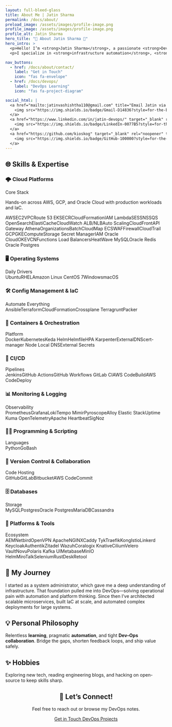 ```yaml
---
layout: full-bleed-glass
title: About Me | Jatin Sharma
permalink: /docs/about/
preload_image: /assets/images/profile-image.png
profile_image: /assets/images/profile-image.png
profile_alt: Jatin Sharma
hero_title: "👋 About Jatin Sharma 👋"
hero_intro: >
  <p>Hello! I’m <strong>Jatin Sharma</strong>, a passionate <strong>DevOps Engineer</strong> focused on building robust, scalable, and automated cloud solutions.</p>
  <p>I specialize in <strong>infrastructure automation</strong>, <strong>CI/CD pipelines</strong>, and <strong>cloud integrations</strong>.</p>

nav_buttons:
  - href: /docs/about/contact/
    label: "Get in Touch"
    icon: "fas fa-envelope"
  - href: /docs/devops/
    label: "DevOps Learning"
    icon: "fas fa-project-diagram"

social_html: |
  <a href="mailto:jatinvashishtha110@gmail.com" title="Email Jatin via Gmail" aria-label="Email Jatin via Gmail">
    <img src="https://img.shields.io/badge/Gmail-D14836?style=for-the-badge&logo=gmail&logoColor=white" alt="Gmail Badge" loading="lazy"/>
  </a>
  <a href="https://www.linkedin.com/in/jatin-devops/" target="_blank" rel="noopener" title="LinkedIn" aria-label="Visit Jatin on LinkedIn">
    <img src="https://img.shields.io/badge/LinkedIn-0077B5?style=for-the-badge&logo=linkedin&logoColor=white" alt="LinkedIn Badge" loading="lazy"/>
  </a>
  <a href="https://github.com/kioskog" target="_blank" rel="noopener" title="GitHub" aria-label="Visit Jatin on GitHub">
    <img src="https://img.shields.io/badge/GitHub-100000?style=for-the-badge&logo=github&logoColor=white" alt="GitHub Badge" loading="lazy"/>
  </a>
---
```


<!-- About sections use the same glass styling as projects -->
<section class="projects-section reveal" aria-labelledby="skills-heading">
  <h2 id="skills-heading">🌐 Skills & Expertise</h2>

  <!-- Cloud Platforms -->
  <article class="project-card card-teal reveal">
    <div class="card-link" tabindex="0">
      <div class="project-head">
        <h3 class="project-title">🌩 Cloud Platforms</h3>
        <span class="project-open">Core Stack</span>
      </div>
      <p class="project-desc">Hands-on across AWS, GCP, and Oracle Cloud with production workloads and IaC.</p>
      <div class="tags">
        <!-- AWS -->
        <span class="tag">AWS</span><span class="tag">EC2</span><span class="tag">VPC</span><span class="tag">Route 53</span>
        <span class="tag">EKS</span><span class="tag">ECR</span><span class="tag">CloudFormation</span><span class="tag">IAM</span>
        <span class="tag">Lambda</span><span class="tag">SES</span><span class="tag">SNS</span><span class="tag">SQS</span>
        <span class="tag">OpenSearch</span><span class="tag">ElastiCache</span><span class="tag">CloudWatch</span>
        <span class="tag">ALB/NLB</span><span class="tag">Auto Scaling</span><span class="tag">CloudFront</span><span class="tag">API Gateway</span>
        <span class="tag">Athena</span><span class="tag">Organizations</span><span class="tag">Batch</span><span class="tag">CloudMap</span>
        <span class="tag">ECS</span><span class="tag">WAF</span><span class="tag">Firewall</span><span class="tag">CloudTrail</span>
        <!-- GCP -->
        <span class="tag">GCP</span><span class="tag">GKE</span><span class="tag">Compute</span><span class="tag">Storage</span>
        <span class="tag">Secret Manager</span><span class="tag">IAM</span>
        <!-- Oracle -->
        <span class="tag">Oracle Cloud</span><span class="tag">OKE</span><span class="tag">VCN</span><span class="tag">Functions</span>
        <span class="tag">Load Balancers</span><span class="tag">HeatWave MySQL</span><span class="tag">Oracle Redis</span>
        <span class="tag">Oracle Postgres</span>
      </div>
    </div>
  </article>

  <!-- OS -->
  <article class="project-card card-brown reveal">
    <div class="card-link" tabindex="0">
      <div class="project-head">
        <h3 class="project-title">🖥️ Operating Systems</h3>
        <span class="project-open">Daily Drivers</span>
      </div>
      <div class="tags">
        <span class="tag">Ubuntu</span><span class="tag">RHEL</span><span class="tag">Amazon Linux</span>
        <span class="tag">CentOS 7</span><span class="tag">Windows</span><span class="tag">macOS</span>
      </div>
    </div>
  </article>

  <!-- CM/IaC -->
  <article class="project-card card-gold reveal">
    <div class="card-link" tabindex="0">
      <div class="project-head">
        <h3 class="project-title">🛠️ Config Management & IaC</h3>
        <span class="project-open">Automate Everything</span>
      </div>
      <div class="tags">
        <span class="tag">Ansible</span><span class="tag">Terraform</span><span class="tag">CloudFormation</span><span class="tag">Crossplane</span>
        <span class="tag">Terragrunt</span><span class="tag">Packer</span>
      </div>
    </div>
  </article>

  <!-- Containers & Orchestration -->
  <article class="project-card card-orange reveal">
    <div class="card-link" tabindex="0">
      <div class="project-head">
        <h3 class="project-title">🚢 Containers & Orchestration</h3>
        <span class="project-open">Platform</span>
      </div>
      <div class="tags">
        <span class="tag">Docker</span><span class="tag">Kubernetes</span><span class="tag">Keda</span>
        <span class="tag">Helm</span><span class="tag">Helmfile</span><span class="tag">HPA</span>
        <span class="tag">Karpenter</span><span class="tag">ExternalDNS</span><span class="tag">cert-manager</span>
        <span class="tag">Node Local DNS</span><span class="tag">External Secrets</span>
      </div>
    </div>
  </article>

  <!-- CI/CD -->
  <article class="project-card card-purple reveal">
    <div class="card-link" tabindex="0">
      <div class="project-head">
        <h3 class="project-title">🚀 CI/CD</h3>
        <span class="project-open">Pipelines</span>
      </div>
      <div class="tags">
        <span class="tag">Jenkins</span><span class="tag">GitHub Actions</span><span class="tag">GitHub Workflows</span>
        <span class="tag">GitLab CI</span><span class="tag">AWS CodeBuild</span><span class="tag">AWS CodeDeploy</span>
      </div>
    </div>
  </article>

  <!-- Observability -->
  <article class="project-card card-teal reveal">
    <div class="card-link" tabindex="0">
      <div class="project-head">
        <h3 class="project-title">📊 Monitoring & Logging</h3>
        <span class="project-open">Observability</span>
      </div>
      <div class="tags">
        <span class="tag">Prometheus</span><span class="tag">Grafana</span><span class="tag">Loki</span><span class="tag">Tempo</span>
        <span class="tag">Mimir</span><span class="tag">Pyroscope</span><span class="tag">Alloy</span>
        <span class="tag">Elastic Stack</span><span class="tag">Uptime Kuma</span>
        <span class="tag">OpenTelemetry</span><span class="tag">Apache Heartbeat</span><span class="tag">SigNoz</span>
      </div>
    </div>
  </article>

  <!-- Programming -->
  <article class="project-card card-coral reveal">
    <div class="card-link" tabindex="0">
      <div class="project-head">
        <h3 class="project-title">🧑‍💻 Programming & Scripting</h3>
        <span class="project-open">Languages</span>
      </div>
      <div class="tags">
        <span class="tag">Python</span><span class="tag">Go</span><span class="tag">Bash</span>
      </div>
    </div>
  </article>

  <!-- VCS -->
  <article class="project-card card-brown reveal">
    <div class="card-link" tabindex="0">
      <div class="project-head">
        <h3 class="project-title">🌟 Version Control & Collaboration</h3>
        <span class="project-open">Code Hosting</span>
      </div>
      <div class="tags">
        <span class="tag">GitHub</span><span class="tag">GitLab</span><span class="tag">Bitbucket</span><span class="tag">AWS CodeCommit</span>
      </div>
    </div>
  </article>

  <!-- Databases -->
  <article class="project-card card-red reveal">
    <div class="card-link" tabindex="0">
      <div class="project-head">
        <h3 class="project-title">🗄️ Databases</h3>
        <span class="project-open">Storage</span>
      </div>
      <div class="tags">
        <span class="tag">MySQL</span><span class="tag">Postgres</span><span class="tag">Oracle Postgres</span><span class="tag">MariaDB</span><span class="tag">Cassandra</span>
      </div>
    </div>
  </article>

  <!-- Platforms/Tools -->
  <article class="project-card card-gold reveal">
    <div class="card-link" tabindex="0">
      <div class="project-head">
        <h3 class="project-title">🎯 Platforms & Tools</h3>
        <span class="project-open">Ecosystem</span>
      </div>
      <div class="tags">
        <span class="tag">AEM</span><span class="tag">Netbird</span><span class="tag">OpenVPN</span>
        <span class="tag">Apache</span><span class="tag">NGINX</span><span class="tag">Caddy</span>
        <span class="tag">Tyk</span><span class="tag">Traefik</span><span class="tag">Kong</span><span class="tag">Istio</span><span class="tag">Linkerd</span>
        <span class="tag">Keycloak</span><span class="tag">Authentik</span><span class="tag">Zitadel</span>
        <span class="tag">Wazuh</span><span class="tag">Coralogix</span>
        <span class="tag">Knative</span><span class="tag">Cilium</span><span class="tag">Velero</span>
        <span class="tag">Vault</span><span class="tag">Novu</span><span class="tag">Polaris</span>
        <span class="tag">Kafka UI</span><span class="tag">Metabase</span><span class="tag">MinIO</span>
        <span class="tag">Helm</span><span class="tag">MiroTalk</span><span class="tag">Selenium</span><span class="tag">RustDesk</span><span class="tag">Retool</span>
      </div>
    </div>
  </article>
</section>

<!-- Journey -->
<section class="projects-section reveal" aria-labelledby="journey-heading">
  <h2 id="journey-heading">🚀 My Journey</h2>
  <article class="project-card card-purple reveal">
    <div class="card-link" tabindex="0">
      <p class="project-desc">
        I started as a system administrator, which gave me a deep understanding of infrastructure. That foundation pulled me into DevOps—solving operational pain with automation and platform thinking. Since then I’ve architected scalable microservices, built IaC at scale, and automated complex deployments for large systems.
      </p>
    </div>
  </article>
</section>

<!-- Philosophy -->
<section class="projects-section reveal" aria-labelledby="philosophy-heading">
  <h2 id="philosophy-heading">💡 Personal Philosophy</h2>
  <article class="project-card card-teal reveal">
    <div class="card-link" tabindex="0">
      <p class="project-desc">
        Relentless <strong>learning</strong>, pragmatic <strong>automation</strong>, and tight <strong>Dev–Ops collaboration</strong>. Bridge the gaps, shorten feedback loops, and ship value safely.
      </p>
    </div>
  </article>
</section>

<!-- Hobbies -->
<section class="projects-section reveal" aria-labelledby="hobbies-heading">
  <h2 id="hobbies-heading">✨ Hobbies</h2>
  <article class="project-card card-coral reveal">
    <div class="card-link" tabindex="0">
      <p class="project-desc">
        Exploring new tech, reading engineering blogs, and hacking on open-source to keep skills sharp.
      </p>
    </div>
  </article>
</section>

<!-- CTA -->
<section class="projects-section reveal" aria-labelledby="cta-heading" style="text-align:center">
  <h2 id="cta-heading">🤝 Let’s Connect!</h2>
  <p class="project-desc" style="text-align:center">Feel free to reach out or browse my DevOps notes.</p>
  <a href="{{ '/docs/about/contact/' | relative_url }}" class="btn">Get in Touch <i class="fas fa-envelope" aria-hidden="true"></i></a>
  <a href="{{ '/docs/devops/' | relative_url }}" class="btn">DevOps Projects <i class="fas fa-project-diagram" aria-hidden="true"></i></a>
</section>
